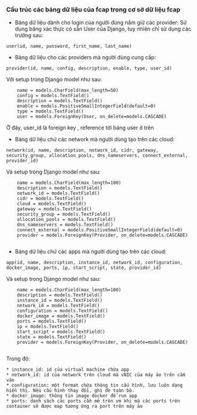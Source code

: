 ### Cấu trúc các bảng dữ liệu của fcap trong cơ sở dữ liệu fcap

- Bảng dữ liệu dành cho login của người dùng nắm giữ các provider: Sử dụng bảng xác thực có sẵn User của Django, tuy nhiên chỉ sử dụng các trường sau:
```
user(id, name, password, first_name, last_name)
```
- Bảng dữ liệu cho các providers mà người dùng cung cấp:
```
provider(id, name, config, description, enable, type, user_id)
```
Với setup trong Django model như sau:
```
    name = models.CharField(max_length=50)
    config = models.TextField()
    description = models.TextField()
    enable = models.PositiveSmallIntegerField(default=0)
    type = models.TextField()
    user = models.ForeignKey(User, on_delete=models.CASCADE)
```
Ở đây, user_id là foreign key , reference tới bảng user ở trên

- Bảng dữ liệu chứ các network mà người dùng tạo trên các cloud:

```
network(id, name, description, network_id, cidr, gateway, security_group, allocation_pools, dns_nameservers, connect_external, provider_id)
```
Và setup trong Django model như sau:

```
    name = models.CharField(max_length=100)
    description = models.TextField()
    network_id = models.TextField()
    cidr = models.TextField()
    cloud = models.TextField()
    gateway = models.TextField()
    security_group = models.TextField()
    allocation_pools = models.TextField()
    dns_nameservers = models.TextField()
    connect_external = models.PositiveSmallIntegerField(default=0)
    provider = models.ForeignKey(Provider, on_delete=models.CASCADE)
    
```
 
- Bảng dữ liệu chứ các apps mà người dùng tạo trên các cloud:

```
app(id, name, description, instance_id, network_id, configuration, docker_image, ports, ip, start_script, state, provider_id)

```

Và setup trong Django model như sau:

```
    name = models.CharField(max_length=100)
    description = models.TextField()
    instance_id = models.TextField()
    network_id = models.TextField()
    configuration = models.TextField()
    docker_image = models.TextField()
    ports = models.TextField()
    ip = models.TextField()
    start_script = models.TextField()
    state = models.TextField()
    provider = models.ForeignKey(Provider, on_delete=models.CASCADE)
    
```

Trong đó:

```
* instance_id: id của virtual machine chứa app
* network_id: id của network trên cloud mà vNIC của máy ảo trên cắm vào
* configuration: một format chứa thông tin cấu hình, lưu luôn dạng hiển thị. Nếu cấu hình thay đổi, ghì đè toàn bộ.
* docker_image: thông tin image docker để run app
* ports: danh sách các ports cần mở trên vm khi mà các ports trên container sẽ được map tương ứng ra port trên máy ảo
```
